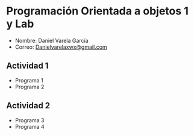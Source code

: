 # Programación Orientada a objetos 1 y Lab
- Nombre: Daniel Varela García
- Correo: Danielvarelaxwx@gmail.com
## Actividad 1
- Programa 1
- Programa 2
## Actividad 2
- Programa 3
- Programa 4
